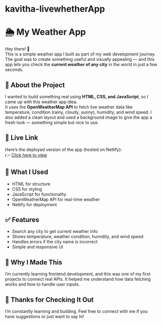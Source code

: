 # kavitha-livewhetherApp
# 🌦️ My Weather App

Hey there! 👋  
This is a simple weather app I built as part of my web development journey. The goal was to create something useful and visually appealing — and this app lets you check the **current weather of any city** in the world in just a few seconds.

## 📌 About the Project
I wanted to build something real using **HTML, CSS, and JavaScript**, so I came up with this weather app idea.  
It uses the **OpenWeatherMap API** to fetch live weather data like temperature, condition (rainy, cloudy, sunny), humidity, and wind speed.
I also added a clean layout and used a background image to give the app a fresh look — something simple but nice to use.

## 🔗 Live Link
Here’s the deployed version of the app (hosted on Netlify):  
👉 [Click here to view](https://kavitha-livewhetherapp.netlify.app/)

## 🔧 What I Used
- HTML for structure
- CSS for styling
- JavaScript for functionality
- OpenWeatherMap API for real-time weather
- Netlify for deployment
  
## ✅ Features
- Search any city to get current weather info
- Shows temperature, weather condition, humidity, and wind speed
- Handles errors if the city name is incorrect
- Simple and responsive UI
  
## 💭 Why I Made This
I’m currently learning frontend development, and this was one of my first projects to connect real APIs. It helped me understand how data fetching works and how to handle user inputs.

## 🙌 Thanks for Checking It Out
I’m constantly learning and building. Feel free to connect with me if you have suggestions or just want to say hi!
